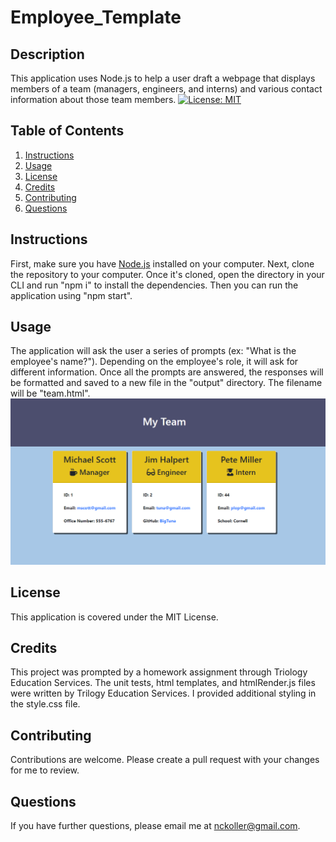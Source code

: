 # Employee_Template

## Description

This application uses Node.js to help a user draft a webpage that displays members of a team (managers, engineers, and interns) and various contact information about those team members. [![License: MIT](https://img.shields.io/badge/License-MIT-yellow.svg)](https://opensource.org/licenses/MIT)

## Table of Contents

1. [Instructions](#instructions)
2. [Usage](#usage)
3. [License](#license)
4. [Credits](#credits)
5. [Contributing](#contributing)
6. [Questions](#questions)

## Instructions

First, make sure you have [Node.js](https://nodejs.org/en/) installed on your computer. Next, clone the repository to your computer. Once it's cloned, open the directory in your CLI and run "npm i" to install the dependencies. Then you can run the application using "npm start".

## Usage

The application will ask the user a series of prompts (ex: "What is the employee's name?"). Depending on the employee's role, it will ask for different information. Once all the prompts are answered, the responses will be formatted and saved to a new file in the "output" directory. The filename will be "team.html".
<img src="./Assets/TeamTemplateDemoImg.png" src="screenshot of webpage with employee cards">

## License

This application is covered under the MIT License.

## Credits

This project was prompted by a homework assignment through Triology Education Services. The unit tests, html templates, and htmlRender.js files were written by Trilogy Education Services. I provided additional styling in the style.css file.

## Contributing

Contributions are welcome. Please create a pull request with your changes for me to review.

## Questions

If you have further questions, please email me at nckoller@gmail.com.
